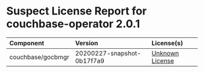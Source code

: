 
Suspect License Report for couchbase-operator 2.0.1
===================================================

|Component|Version|License(s)|
| :--- | :--- | :--- |
|couchbase/gocbmgr|20200227-snapshot-0b17f7a9|[Unknown License](../../license-data/00000000-0010-0000-0000-000000000000.txt)|
